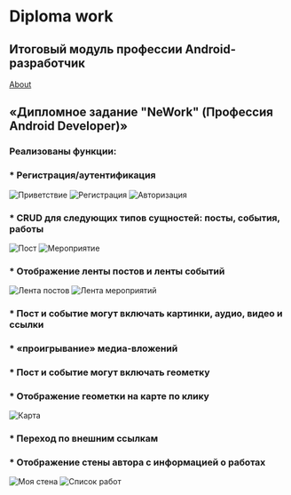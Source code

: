 <h1>Diploma work</h1>
<h2>Итоговый модуль профессии Android-разработчик</h2>
<a href="https://github.com/netology-code/and-diploma">About</a>

<h2>«Дипломное задание "NeWork" (Профессия Android Developer)»</h2>

<h3>Реализованы функции:</h3>

<h3>* Регистрация/аутентификация</h3>
<image src="/ScreenShots/Greeting.png" alt="Приветствие">
<image src="/ScreenShots/Registration.png" alt="Регистрация">
<image src="/ScreenShots/Authorization.png" alt="Авторизация">

<h3>* CRUD для следующих типов сущностей: посты, события, работы</h3>
<image src="/ScreenShots/Post.png" alt="Пост">
<image src="/ScreenShots/Event.png" alt="Мероприятие">

<h3>* Отображение ленты постов и ленты событий</h3>
<image src="/ScreenShots/Post_feed.png" alt="Лента постов">
<image src="/ScreenShots/Events_feed.png" alt="Лента мероприятий">

<h3>* Пост и событие могут включать картинки, аудио, видео и ссылки</h3>
<h3>* «проигрывание» медиа-вложений</h3>
<h3>* Пост и событие могут включать геометку</h3>
<h3>* Отображение геометки на карте по клику</h3>
<image src="/ScreenShots/Map.png" alt="Карта">

<h3>* Переход по внешним ссылкам</h3>
<h3>* Отображение стены автора с информацией о работах</h3>
<image src="/ScreenShots/My_wall.png" alt="Моя стена">
<image src="/ScreenShots/Jobs_list.png" alt="Список работ">